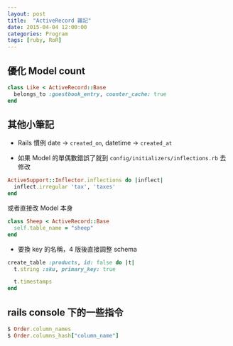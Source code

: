 ```yaml
---
layout: post
title:  "ActiveRecord 雜記"
date: 2015-04-04 12:00:00
categories: Program
tags: [ruby, RoR]
---
```


## 優化 Model count

~~~ruby
class Like < ActiveRecord::Base
  belongs_to :guestbook_entry, counter_cache: true
end
~~~
<!--more-->

## 其他小筆記
* Rails 慣例 date -> `created_on`, datetime -> `created_at`

* 如果 Model 的單偶數錯誤了就到 `config/initializers/inflections.rb` 去修改

~~~ruby
ActiveSupport::Inflector.inflections do |inflect|
  inflect.irregular 'tax', 'taxes'
end
~~~

或者直接改 Model 本身

~~~ruby
class Sheep < ActiveRecord::Base
  self.table_name = "sheep"
end
~~~

* 要換 key 的名稱，4 版後直接調整 schema

~~~ruby
create_table :products, id: false do |t|
  t.string :sku, primary_key: true

  t.timestamps
end
~~~

## rails console 下的一些指令

~~~ruby
$ Order.column_names
$ Order.columns_hash["column_name"]
~~~

